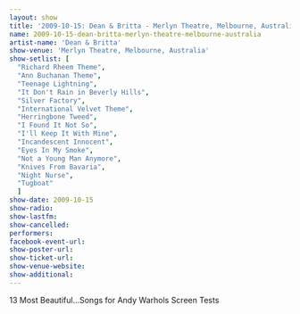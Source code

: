 ```yaml
---
layout: show
title: '2009-10-15: Dean & Britta - Merlyn Theatre, Melbourne, Australia'
name: 2009-10-15-dean-britta-merlyn-theatre-melbourne-australia
artist-name: 'Dean & Britta'
show-venue: 'Merlyn Theatre, Melbourne, Australia'
show-setlist: [
  "Richard Rheem Theme",
  "Ann Buchanan Theme",
  "Teenage Lightning",
  "It Don't Rain in Beverly Hills",
  "Silver Factory",
  "International Velvet Theme",
  "Herringbone Tweed",
  "I Found It Not So",
  "I'll Keep It With Mine",
  "Incandescent Innocent",
  "Eyes In My Smoke",
  "Not a Young Man Anymore",
  "Knives From Bavaria",
  "Night Nurse",
  "Tugboat"
  ]
show-date: 2009-10-15
show-radio: 
show-lastfm: 
show-cancelled: 
performers: 
facebook-event-url: 
show-poster-url: 
show-ticket-url: 
show-venue-website: 
show-additional: 
---
```


13 Most Beautiful...Songs for Andy Warhols Screen Tests